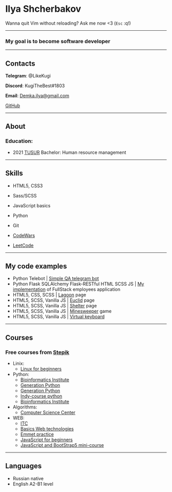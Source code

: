 # Ilya Shcherbakov

Wanna quit Vim without reloading? Ask me now <3
(`Esc` :q!)

---

### My goal is to become software developer

---

## Contacts

**Telegram**: @LikeKugi

**Discord**: KugiTheBest#1803

**Email**: Demka.ilya@gmail.com

[GitHub](https://github.com/LikeKugi)

---

## About

### Education:

- 2021 [TUSUR](https://tusur.ru/en) Bachelor: Human resource management

---

## Skills

- HTML5, CSS3
- Sass/SCSS
- JavaScript basics
- Python
- Git

- [CodeWars](https://www.codewars.com/users/LikeKugi)
- [LeetCode](https://leetcode.com/i_kugi/)

---

## My code examples

- Python Telebot | [Simple QA telegram bot](https://github.com/LikeKugi/python_gb/tree/main/homework/homework10)
- Python Flask SQLAlchemy Flask-RESTful HTML SCSS JS | [My implementation](https://github.com/LikeKugi/python_gb/tree/main/OOP/practice6) of FullStack employees application
- HTML5, CSS, SCSS | [Lagoon](https://likekugi.github.io/lagoon/) page
- HTML5, SCSS, Vanilla JS | [Euclid](https://likekugi.github.io/euclid/) page
- HTML5, SCSS, Vanilla JS | [Shelter](https://likekugi.github.io/shelter/) page
- HTML5, SCSS, Vanilla JS | [Minesweeper](https://likekugi.github.io/minesweeper/) game
- HTML5, SCSS, Vanilla JS | [Virtual keyboard](https://likekugi.github.io/virtual-keyboard/)

---

## Courses

### Free courses from [Stepik](https://stepik.org/)

- Linix:
  - [Linux for beginners](https://stepik.org/cert/1964347)
- Python:
  - [Bioinformatics Institute](https://stepik.org/cert/1682798)
  - [Generation Python](https://stepik.org/cert/1693091)
  - [Generation Python](https://stepik.org/cert/1718646)
  - [Indy-course python](https://stepik.org/cert/1734255)
  - [Bioinformatics Institute](https://stepik.org/cert/1749678)
- Algorithms:
  - [Computer Science Center](https://stepik.org/cert/1862086)
- WEB:
  - [ITC](https://stepik.org/cert/1879448)
  - [Basics Web technologies](https://stepik.org/cert/1896216)
  - [Emmet practice](https://stepik.org/cert/1900552)
  - [JavaScript for beginners](https://stepik.org/cert/1908348)
  - [JavaScript and BootStrap5 mini-course](https://stepik.org/cert/1966025)

---

## Languages

- Russian native
- English A2-B1 level
